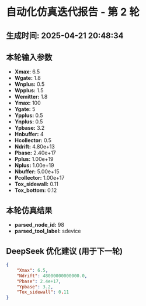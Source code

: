 # 自动化仿真迭代报告 - 第 2 轮
**生成时间:** 2025-04-21 20:48:34
--- 
## 本轮输入参数
- **Xmax:** 6.5
- **Wgate:** 1.8
- **Wnplus:** 0.5
- **Wpplus:** 1.5
- **Wemitter:** 1.8
- **Ymax:** 100
- **Ygate:** 5
- **Ypplus:** 0.5
- **Ynplus:** 0.5
- **Ypbase:** 3.2
- **Hnbuffer:** 4
- **Hcollector:** 0.5
- **Ndrift:** 4.80e+13
- **Pbase:** 2.40e+17
- **Pplus:** 1.00e+19
- **Nplus:** 1.00e+19
- **Nbuffer:** 5.00e+15
- **Pcollector:** 1.00e+17
- **Tox_sidewall:** 0.11
- **Tox_bottom:** 0.12

## 本轮仿真结果
- **parsed_node_id:** 98
- **parsed_tool_label:** sdevice

## DeepSeek 优化建议 (用于下一轮)
```json
{
    "Xmax": 6.5,
    "Ndrift": 48000000000000.0,
    "Pbase": 2.4e+17,
    "Ypbase": 3.2,
    "Tox_sidewall": 0.11
}
```